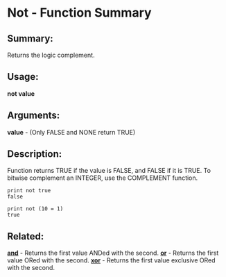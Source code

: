 # Not - Function Summary

## Summary:

Returns the logic complement.

## Usage:

**not value**

## Arguments:

**value** - (Only FALSE and NONE return TRUE)

## Description:

Function returns TRUE if the value is FALSE, and FALSE if it is TRUE. To bitwise complement an INTEGER, use the COMPLEMENT function.

```
print not true
false
```

```
print not (10 = 1)
true
```

## Related:

[**and**](http://www.rebol.com/docs/words/wand.html) - Returns the first value ANDed with the second.
[**or**](http://www.rebol.com/docs/words/wor.html) - Returns the first value ORed with the second.
[**xor**](http://www.rebol.com/docs/words/wxor.html) - Returns the first value exclusive ORed with the second.